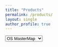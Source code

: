 ```yaml
---
title: "Products"
permalink: /products/
layout: single
author_profile: true
---
```



<!-- Latest compiled and minified CSS -->
<link rel="stylesheet" href="https://cdnjs.cloudflare.com/ajax/libs/bootstrap-select/1.13.2/css/bootstrap-select.min.css">

<!-- Latest compiled and minified JavaScript -->
<script src="https://cdnjs.cloudflare.com/ajax/libs/bootstrap-select/1.13.2/js/bootstrap-select.min.js"></script>


<select class="selectpicker">
  <option>OS MasterMap</option>
  <option>OS Greenspace</option>
  <option>OS Topography</option>
</select>



